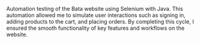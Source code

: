 Automation testing of the Bata website using Selenium with Java. This automation allowed me to simulate user interactions such as signing in, adding products to the cart, and placing orders. By completing this cycle, I ensured the smooth functionality of key features and workflows on the website.
